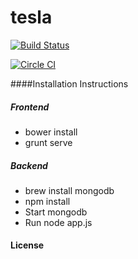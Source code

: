 # tesla
[![Build Status](https://travis-ci.org/REI-Systems/tesla.svg?branch=develop)](https://travis-ci.org/REI-Systems/tesla)

[![Circle CI](https://circleci.com/gh/REI-Systems/tesla/tree/develop.svg?style=svg&circle-token=ca8740acccdd84614021be6f9e709c7f2bdd34aa)](https://circleci.com/gh/REI-Systems/tesla/tree/develop)

####Installation Instructions
##### Frontend
- bower install
- grunt serve

##### Backend
- brew install mongodb
- npm install
- Start mongodb
- Run node app.js

####  License
